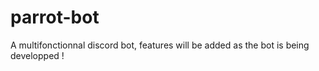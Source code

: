 # parrot-bot
A multifonctionnal discord bot, features will be added as the bot is being developped !
